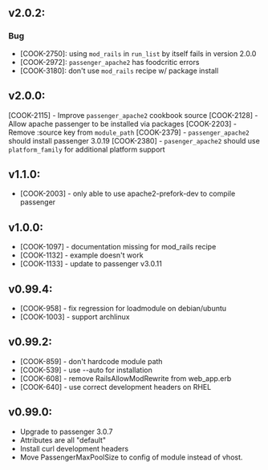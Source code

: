 ## v2.0.2:

### Bug

- [COOK-2750]: using `mod_rails` in `run_list` by itself fails in
  version 2.0.0
- [COOK-2972]: `passenger_apache2` has foodcritic errors
- [COOK-3180]: don't use `mod_rails` recipe w/ package install

## v2.0.0:

[COOK-2115] - Improve `passenger_apache2` cookbook source
[COOK-2128] - Allow apache passenger to be installed via packages
[COOK-2203] - Remove :source key from `module_path`
[COOK-2379] - `passenger_apache2` should install passenger 3.0.19
[COOK-2380] - `pasenger_apache2` should use `platform_family` for additional platform support

## v1.1.0:

* [COOK-2003] - only able to use apache2-prefork-dev to compile
  passenger

## v1.0.0:

* [COOK-1097] - documentation missing for mod_rails recipe
* [COOK-1132] - example doesn't work
* [COOK-1133] - update to passenger v3.0.11

## v0.99.4:

* [COOK-958] - fix regression for loadmodule on debian/ubuntu
* [COOK-1003] - support archlinux

## v0.99.2:

* [COOK-859] - don't hardcode module path
* [COOK-539] - use --auto for installation
* [COOK-608] - remove RailsAllowModRewrite from web_app.erb
* [COOK-640] - use correct development headers on RHEL

## v0.99.0:

* Upgrade to passenger 3.0.7
* Attributes are all "default"
* Install curl development headers
* Move PassengerMaxPoolSize to config of module instead of vhost.
